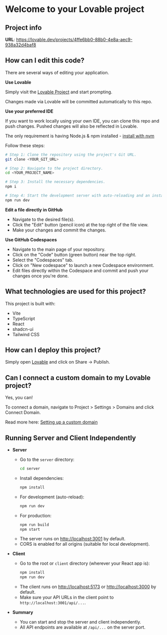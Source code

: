 # Welcome to your Lovable project

## Project info

**URL**: https://lovable.dev/projects/4ffe6bb0-88b0-4e8a-aec9-938a32d4baf8

## How can I edit this code?

There are several ways of editing your application.

**Use Lovable**

Simply visit the [Lovable Project](https://lovable.dev/projects/4ffe6bb0-88b0-4e8a-aec9-938a32d4baf8) and start prompting.

Changes made via Lovable will be committed automatically to this repo.

**Use your preferred IDE**

If you want to work locally using your own IDE, you can clone this repo and push changes. Pushed changes will also be reflected in Lovable.

The only requirement is having Node.js & npm installed - [install with nvm](https://github.com/nvm-sh/nvm#installing-and-updating)

Follow these steps:

```sh
# Step 1: Clone the repository using the project's Git URL.
git clone <YOUR_GIT_URL>

# Step 2: Navigate to the project directory.
cd <YOUR_PROJECT_NAME>

# Step 3: Install the necessary dependencies.
npm i

# Step 4: Start the development server with auto-reloading and an instant preview.
npm run dev
```

**Edit a file directly in GitHub**

- Navigate to the desired file(s).
- Click the "Edit" button (pencil icon) at the top right of the file view.
- Make your changes and commit the changes.

**Use GitHub Codespaces**

- Navigate to the main page of your repository.
- Click on the "Code" button (green button) near the top right.
- Select the "Codespaces" tab.
- Click on "New codespace" to launch a new Codespace environment.
- Edit files directly within the Codespace and commit and push your changes once you're done.

## What technologies are used for this project?

This project is built with:

- Vite
- TypeScript
- React
- shadcn-ui
- Tailwind CSS

## How can I deploy this project?

Simply open [Lovable](https://lovable.dev/projects/4ffe6bb0-88b0-4e8a-aec9-938a32d4baf8) and click on Share -> Publish.

## Can I connect a custom domain to my Lovable project?

Yes, you can!

To connect a domain, navigate to Project > Settings > Domains and click Connect Domain.

Read more here: [Setting up a custom domain](https://docs.lovable.dev/tips-tricks/custom-domain#step-by-step-guide)

## Running Server and Client Independently

- **Server**
  - Go to the `server` directory:
    ```sh
    cd server
    ```
  - Install dependencies:
    ```sh
    npm install
    ```
  - For development (auto-reload):
    ```sh
    npm run dev
    ```
  - For production:
    ```sh
    npm run build
    npm start
    ```
  - The server runs on [http://localhost:3001](http://localhost:3001) by default.
  - CORS is enabled for all origins (suitable for local development).

- **Client**
  - Go to the root or `client` directory (wherever your React app is):
    ```sh
    npm install
    npm run dev
    ```
  - The client runs on [http://localhost:5173](http://localhost:5173) or [http://localhost:3000](http://localhost:3000) by default.
  - Make sure your API URLs in the client point to `http://localhost:3001/api/...`.

- **Summary**
  - You can start and stop the server and client independently.
  - All API endpoints are available at `/api/...` on the server port.
